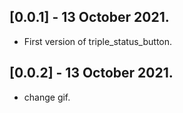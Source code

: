 ## [0.0.1] - 13 October 2021.

* First version of triple_status_button.

## [0.0.2] - 13 October 2021.

* change gif.